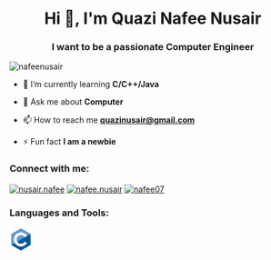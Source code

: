 <h1 align="center">Hi 👋, I'm Quazi Nafee Nusair</h1>
<h3 align="center">I want to be a passionate Computer Engineer</h3>

<p align="left"> <img src="https://komarev.com/ghpvc/?username=nafeenusair&label=Profile%20views&color=0e75b6&style=flat" alt="nafeenusair" /> </p>

- 🌱 I’m currently learning **C/C++/Java**

- 💬 Ask me about **Computer**

- 📫 How to reach me **quazinusair@gmail.com**

- ⚡ Fun fact **I am a newbie**

<h3 align="left">Connect with me:</h3>
<p align="left">
<a href="https://fb.com/nusair.nafee" target="blank"><img align="center" src="https://raw.githubusercontent.com/rahuldkjain/github-profile-readme-generator/master/src/images/icons/Social/facebook.svg" alt="nusair.nafee" height="30" width="40" /></a>
<a href="https://instagram.com/nafee.nusair" target="blank"><img align="center" src="https://raw.githubusercontent.com/rahuldkjain/github-profile-readme-generator/master/src/images/icons/Social/instagram.svg" alt="nafee.nusair" height="30" width="40" /></a>
<a href="https://codeforces.com/profile/nafee07" target="blank"><img align="center" src="https://raw.githubusercontent.com/rahuldkjain/github-profile-readme-generator/master/src/images/icons/Social/codeforces.svg" alt="nafee07" height="30" width="40" /></a>
</p>

<h3 align="left">Languages and Tools:</h3>
<p align="left"> <a href="https://www.cprogramming.com/" target="_blank" rel="noreferrer"> <img src="https://raw.githubusercontent.com/devicons/devicon/master/icons/c/c-original.svg" alt="c" width="40" height="40"/> </a> </p>


